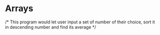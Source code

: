 # Arrays
/*
This program would let user input a set of number of their choice, sort it in descending number and find its average
*/

